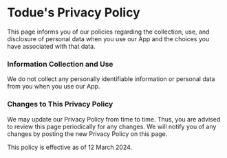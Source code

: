 # Todue's Privacy Policy

This page informs you of our policies regarding the collection, use, and disclosure of personal data when you use our App and the choices you have associated with that data.

### Information Collection and Use
We do not collect any personally identifiable information or personal data from you when you use our App.

### Changes to This Privacy Policy
We may update our Privacy Policy from time to time. Thus, you are advised to review this page periodically for any changes. We will notify you of any changes by posting the new Privacy Policy on this page.

This policy is effective as of 12 March 2024.
